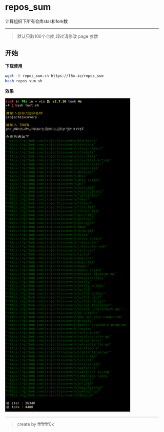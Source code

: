 # repos_sum

计算组织下所有仓库star和fork数

---

> 默认只取100个仓库,超过请修改 page 参数

## 开始

**下载使用**

```bash
wget -O repos_sum.sh https://f8x.io/repos_sum
bash repos_sum.sh
```

**效果**

![](./1.png)

---

> create by ffffffff0x

